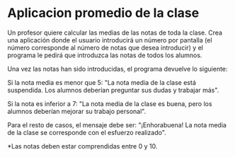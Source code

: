 # Aplicacion promedio de la clase

Un profesor quiere calcular las medias de las notas de toda la clase. Crea una aplicación donde el usuario introducirá un número por pantalla (el número corresponde al número de notas que desea introducir) y el programa le pedirá que introduzca las notas de todos los alumnos.

Una vez las notas han sido introducidas, el programa devuelve lo siguiente:

Si la nota media es menor que 5: "La nota media de la clase está suspendida. Los alumnos deberían preguntar sus dudas y trabajar más".

Si la nota es inferior a 7: "La nota media de la clase es buena, pero los alumnos deberían mejorar su trabajo personal".

Para el resto de casos, el mensaje debe ser: "¡Enhorabuena! La nota media de la clase se corresponde con el esfuerzo realizado".


*Las notas deben estar comprendidas entre 0 y 10.


